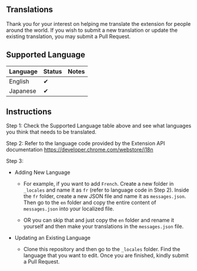 ## Translations

Thank you for your interest on helping me translate the extension for people around the world. If you wish to submit a new translation or update the existing translation, you may submit a Pull Request.

## Supported Language

Language | Status | Notes
:--|:--|:--
English | ✔ | 
Japanese | ✔ | 

## Instructions

Step 1: Check the Supported Language table above and see what languages you think that needs to be translated.

Step 2: Refer to the language code provided by the Extension API documentation https://developer.chrome.com/webstore/i18n

Step 3: 

- Adding New Language

    - For example, if you want to add `French`. Create a new folder in `_locales` and name it as `fr` (refer to language code in Step 2). Inside the `fr` folder, create a new JSON file and name it as `messages.json`. Then go to the `en` folder and copy the entire content of `messages.json` into your localized file. 
    
    - OR you can skip that and just copy the `en` folder and rename it yourself and then make your translations in the `messages.json` file. 

- Updating an Existing Language

    - Clone this repository and then go to the `_locales` folder. Find the language that you want to edit. Once you are finished, kindly submit a Pull Request.

